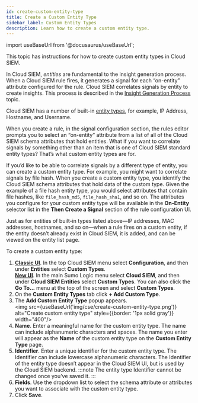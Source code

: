 ```yaml
---
id: create-custom-entity-type
title: Create a Custom Entity Type
sidebar_label: Custom Entity Types
description: Learn how to create a custom entity type.
---
```


import useBaseUrl from '@docusaurus/useBaseUrl';

This topic has instructions for how to create custom entity types in Cloud SIEM.

In Cloud SIEM, *entities* are fundamental to the insight generation process. When a Cloud SIEM rule fires, it generates a signal for each “on-entity” attribute configured for the rule. Cloud SIEM correlates signals by entity to create insights. This process is described in the [Insight Generation Process](/docs/cse/get-started-with-cloud-siem/insight-generation-process/) topic.

Cloud SIEM has a number of built-in [entity types](/docs/cse/records-signals-entities-insights/view-manage-entities#about-entities), for example, IP Address, Hostname, and Username.

When you create a rule, in the signal configuration section, the rules editor prompts you to select an “on-entity” attribute from a list of all of the Cloud SIEM schema attributes that hold entities. What if you want to correlate signals by something other than an item that is one of Cloud SIEM standard entity types? That’s what custom entity types are for.

If you’d like to be able to correlate signals by a different type of entity, you can create a custom entity type. For example, you might want to correlate signals by file hash. When you create a custom entity type, you identify the Cloud SIEM schema attributes that hold data of the custom type. Given the example of a file hash entity type, you would select attributes that contain file hashes, like `file_hash_md5`, `file_hash_sha1`, and so on. The attributes you configure for your custom entity type will be available in the **On-Entity** selector list in the **Then Create a Signal** section of the rule configuration UI. 

Just as for entities of built-in types listed above—IP addresses, MAC addresses, hostnames, and so on—when a rule fires on a custom entity, if the entity doesn’t already exist in Cloud SIEM, it is added, and can be viewed on the entity list page.

To create a custom entity type:

1. [**Classic UI**](/docs/get-started/sumo-logic-ui-classic). In the top Cloud SIEM menu select **Configuration**, and then under **Entities** select **Custom Types**. <br/>[**New UI**](/docs/get-started/sumo-logic-ui). In the main Sumo Logic menu select **Cloud SIEM**, and then under **Cloud SIEM Entities** select **Custom Types**. You can also click the **Go To...** menu at the top of the screen and select **Custom Types**.  
1. On the **Custom Entity Types** tab click **+ Add Custom Type**. 
2. The **Add Custom Entity Type** popup appears. <br/><img src={useBaseUrl('img/cse/create-custom-entity-type.png')} alt="Create custom entity type" style={{border: '1px solid gray'}} width="400"/>
3. **Name**. Enter a meaningful name for the custom entity type. The name can include alphanumeric characters and spaces. The name you enter will appear as the **Name** of the custom entity type on the **Custom Entity Type** page. 
4. **Identifier**. Enter a unique identifier for the custom entity type. The Identifier can include lowercase alphanumeric characters. The Identifier of the entity type doesn’t appear in the Cloud SIEM UI, but is used by the Cloud SIEM backend.
    :::note
    The entity type Identifier cannot be changed once you’ve saved it.
    :::
5. **Fields**. Use the dropdown list to select the schema attribute or attributes you want to associate with the custom entity type.
6. Click **Save**.
